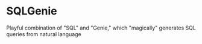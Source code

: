 # SQLGenie
 Playful combination of "SQL" and "Genie," which "magically" generates SQL queries from natural language
